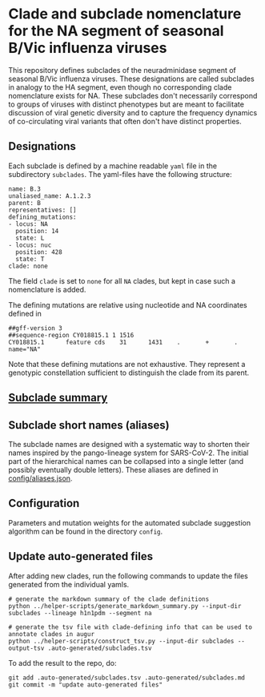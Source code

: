 # Clade and subclade nomenclature for the NA segment of seasonal B/Vic influenza viruses

This repository defines subclades of the neuradminidase segment of seasonal B/Vic influenza viruses.
These designations are called subclades in analogy to the HA segment, even though no corresponding clade nomenclature exists for NA.
These subclades don't necessarily correspond to groups of viruses with distinct phenotypes but are meant to facilitate discussion of viral genetic diversity and to capture the frequency dynamics of co-circulating viral variants that often don't have distinct properties.


## Designations

Each subclade is defined by a machine readable `yaml` file in the subdirectory `subclades`.
The yaml-files have the following structure:
```
name: B.3
unaliased_name: A.1.2.3
parent: B
representatives: []
defining_mutations:
- locus: NA
  position: 14
  state: L
- locus: nuc
  position: 428
  state: T
clade: none
```
The field `clade` is set to `none` for all `NA` clades, but kept in case such a nomenclature is added.

The defining mutations are relative using nucleotide and NA coordinates defined in
```
##gff-version 3
##sequence-region CY018815.1 1 1516
CY018815.1      feature cds    31      1431    .       +       .       name="NA"
```
Note that these defining mutations are not exhaustive. They represent a genotypic constellation sufficient to distinguish the clade from its parent.

## [Subclade summary](.auto-generated/subclades.md)

## Subclade short names (aliases)
The subclade names are designed with a systematic way to shorten their names inspired by the pango-lineage system for SARS-CoV-2.
The initial part of the hierarchical names can be collapsed into a single letter (and possibly eventually double letters).
These aliases are defined in [config/aliases.json](config/aliases.json).


## Configuration
Parameters and mutation weights for the automated subclade suggestion algorithm can be found in the directory `config`.

## Update auto-generated files
After adding new clades, run the following commands to update the files generated from the individual yamls.
```
# generate the markdown summary of the clade definitions
python ../helper-scripts/generate_markdown_summary.py --input-dir subclades --lineage h1n1pdm --segment na

# generate the tsv file with clade-defining info that can be used to annotate clades in augur
python ../helper-scripts/construct_tsv.py --input-dir subclades --output-tsv .auto-generated/subclades.tsv
```
To add the result to the repo, do:
```
git add .auto-generated/subclades.tsv .auto-generated/subclades.md
git commit -m "update auto-generated files"
```

